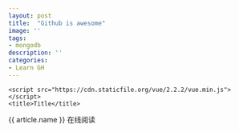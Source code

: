 ```yaml
---
layout: post
title:  "Github is awesome"
image: ''
tags:
- mongodb
description: ''
categories:
- Learn GH 
---
```


<html lang="en">
<head>
    <meta charset="UTF-8">
    <link rel="stylesheet" type="text/css" href="page.css">

    <script src="https://cdn.staticfile.org/vue/2.2.2/vue.min.js"></script>
    <title>Title</title>
</head>
<body>
<div class="articleList">
    <article class="article" v-for="article in articleList">
        <div class="article_head">
            <label class="article_name">{{ article.name }}</label>
            <a class="readOnline" :href="article.url">在线阅读</a>
        </div>
        <p class="article_content  hidden_article"  v-html="article.content"></p>
        <div class="showbtn" v-html="article.showbtn" onclick="isShow(this)"></div>
    </article>
</div>
<script>
var Child = {
  template: '<h1>自定义组件</h1>'
}
// 创建根实例
new Vue({
  el: '.articleList',
  data: {
    articleList:[
      {
        name: '复活',
        url: '##',
        content: ' \
            I have a dream!I have a dream!I have a dream!I have a dream!I have a dream!I have a dream!             \
            I have a dream!I have a dream!I have a dream!I have a dream!I have a dream!I have a dream!             \
            我有一个梦想！我有一个梦想！我有一个梦想！我有一个梦想！我有一个梦想！我有一个梦想！我有一个梦想！                   \
            我有一个梦想！我有一个梦想！我有一个梦想！我有一个梦想！ 我有一个梦想！我有一个梦想！我有一个梦想！我有一个梦想！      \
            I have a dream!I have a dream!I have a dream!I have a dream!I have a dream!I have a dream!             \
            I have a dream!I have a dream!I have a dream!I have a dream!I have a dream!I have a dream!             \
            I have a dream!I have a dream!I have a dream!I have a dream!I have a dream!I have a dream!             \
        ',
        showbtn: '显示全部',
      },
      {
        name: '卡拉',
        url: '#',
        content: ' \
            I have a dream!I have a dream!I have a dream!I have a dream!I have a dream!I have a dream!             \
            I have a dream!I have a dream!I have a dream!I have a dream!I have a dream!I have a dream!             \
            我有一个梦想！我有一个梦想！我有一个梦想！我有一个梦想！我有一个梦想！我有一个梦想！我有一个梦想！                   \
            我有一个梦想！我有一个梦想！我有一个梦想！我有一个梦想！ 我有一个梦想！我有一个梦想！我有一个梦想！我有一个梦想！      \
            I have a dream!I have a dream!I have a dream!I have a dream!I have a dream!I have a dream!             \
            I have a dream!I have a dream!I have a dream!I have a dream!I have a dream!I have a dream!             \
            I have a dream!I have a dream!I have a dream!I have a dream!I have a dream!I have a dream!             \
        ',
        showbtn: '显示全部',
      },
    ]
  }
});

 function isShow(element){
      if(element.innerHTML=='显示全部'){
        element.previousElementSibling.className = 'article_content';
        element.innerHTML='隐藏';
      }else{
        element.previousElementSibling.className += ' hidden_article';
        element.innerHTML='显示全部';
      }
    }

function readOnline(){
    let reads = document.querySelectorAll(".readOnline");
    let url = "";
    for(let i=0 ;i < reads.length; i++ ){
        if( reads[i].attributes["href"].value == '#'){
           reads[i].style.display='none';
        }
    }
}
readOnline();

</script>


</body>
</html>


